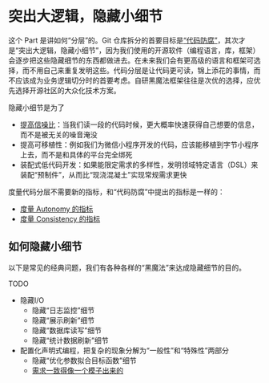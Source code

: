 # 突出大逻辑，隐藏小细节

这个 Part 是讲如何“分层”的。Git 仓库拆分的首要目标是[“代码防腐”](../Part2/README.md)，其次才是“突出大逻辑，隐藏小细节”，因为我们使用的开源软件（编程语言，库，框架）会逐步把这些隐藏细节的东西都做进去。在未来我们会有更高级的语言和框架可选择，而不用自己来重复发明这些。代码分层是让代码更可读，锦上添花的事情，而不应该成为业务逻辑切分时的首要考虑。自研黑魔法框架往往是次优的选择，应优先选择开源社区的大众化技术方案。

隐藏小细节是为了

* [提高信噪比](./SignalNoise.md)：当我们读一段的代码时候，更大概率快速获得自己想要的信息，而不是被无关的噪音淹没
* 提高可移植性：例如我们为微信小程序开发的代码，应该能移植到字节小程序上去，而不是和具体的平台完全绑死
* 装配式低代码开发：如果能限定需求的多样性，发明领域特定语言（DSL）来装配“预制件”，从而比“现浇混凝土”实现常规需求更快

度量代码分层不需要新的指标，和“代码防腐”中提出的指标是一样的：

* [度量 Autonomy 的指标](../Part1/AutonomyMetrics.md)
* [度量 Consistency 的指标](../Part1/ConsistencyMetrics.md)

## 如何隐藏小细节

以下是常见的经典问题，我们有各种各样的“黑魔法”来达成隐藏细节的目的。

TODO

* 隐藏I/O
  * 隐藏“日志监控”细节
  * 隐藏“展示刷新”细节
  * 隐藏“数据库读写”细节
  * 隐藏“统计数据刷新”细节
* 配置化声明式编程，把复杂的现象分解为“一般性”和“特殊性”两部分
  * 隐藏“优化参数拟合目标函数”细节
  * [需求一致得像一个模子出来的](./Prefab.md)
